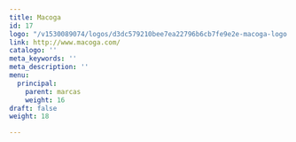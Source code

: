 ```yaml
---
title: Macoga
id: 17
logo: "/v1530089074/logos/d3dc579210bee7ea22796b6cb7fe9e2e-macoga-logo.jpg"
link: http://www.macoga.com/
catalogo: ''
meta_keywords: ''
meta_description: ''
menu:
  principal:
    parent: marcas
    weight: 16
draft: false
weight: 18

---
```

